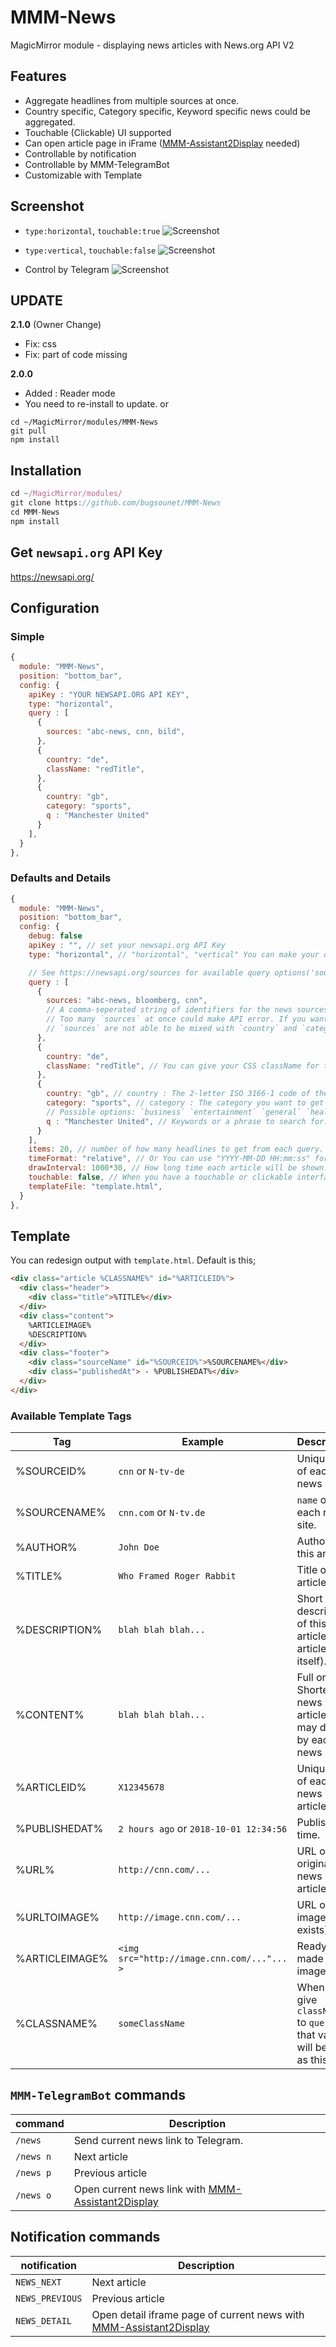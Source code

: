 # MMM-News
MagicMirror module - displaying news articles with News.org API V2

## Features
- Aggregate headlines from multiple sources at once.
- Country specific, Category specific, Keyword specific news could be aggregated.
- Touchable (Clickable) UI supported
- Can open article page in iFrame ([MMM-Assistant2Display](https://github.com/bugsounet/MMM-Assistant2Display) needed)
- Controllable by notification
- Controllable by MMM-TelegramBot
- Customizable with Template

## Screenshot
- `type:horizontal`, `touchable:true`
![Screenshot](https://raw.githubusercontent.com/bugsounet/MMM-News/master/sc3.png)

- `type:vertical`, `touchable:false`
![Screenshot](https://raw.githubusercontent.com/bugsounet/MMM-News/master/sc4.png)

- Control by Telegram
![Screenshot](https://raw.githubusercontent.com/bugsounet/MMM-News/master/sc6.png)


## UPDATE

**2.1.0** (Owner Change)
- Fix: css
- Fix: part of code missing

**2.0.0**
- Added : Reader mode
- You need to re-install to update. or
```
cd ~/MagicMirror/modules/MMM-News
git pull
npm install
```

## Installation
```javascript
cd ~/MagicMirror/modules/
git clone https://github.com/bugsounet/MMM-News
cd MMM-News
npm install
```

## Get `newsapi.org` API Key
https://newsapi.org/

## Configuration
### Simple
```javascript
{
  module: "MMM-News",
  position: "bottom_bar",
  config: {
    apiKey : "YOUR NEWSAPI.ORG API KEY",
    type: "horizontal",
    query : [
      {
        sources: "abc-news, cnn, bild",
      },
      {
        country: "de",
        className: "redTitle",
      },
      {
        country: "gb",
        category: "sports",
        q : "Manchester United"
      }
    ],
  }
},
```

### Defaults and Details
```javascript
{
  module: "MMM-News",
  position: "bottom_bar",
  config: {
    debug: false
    apiKey : "", // set your newsapi.org API Key
    type: "horizontal", // "horizontal", "vertical" You can make your own type with CSS class selector.

    // See https://newsapi.org/sources for available query options('sources' or `country`, `category`).
    query : [
      {
        sources: "abc-news, bloomberg, cnn",
        // A comma-seperated string of identifiers for the news sources or blogs you want headlines from.
        // Too many `sources` at once could make API error. If you want, split them to several queries.
        // `sources` are not able to be mixed with `country` and `category`.
      },
      {
        country: "de",
        className: "redTitle", // You can give your CSS className for these articles.
      },
      {
        country: "gb", // country : The 2-letter ISO 3166-1 code of the country, "" or `null` for all of the world.
        category: "sports", // category : The category you want to get headlines for.
        // Possible options: `business` `entertainment` `general` `health` `science` `sports` `technology`
        q : "Manchester United", // Keywords or a phrase to search for. `null`, "", or omitted will get all headlines.
      }
    ],
    items: 20, // number of how many headlines to get from each query. max 100
    timeFormat: "relative", // Or You can use "YYYY-MM-DD HH:mm:ss" format.
    drawInterval: 1000*30, // How long time each article will be shown.
    touchable: false, // When you have a touchable or clickable interface on your MM.
    templateFile: "template.html",
  }
},

```
## Template
You can redesign output with `template.html`. Default is this;
```html
<div class="article %CLASSNAME%" id="%ARTICLEID%">
  <div class="header">
    <div class="title">%TITLE%</div>
  </div>
  <div class="content">
    %ARTICLEIMAGE%
    %DESCRIPTION%
  </div>
  <div class="footer">
    <div class="sourceName" id="%SOURCEID%">%SOURCENAME%</div>
    <div class="publishedAt"> - %PUBLISHEDAT%</div>
  </div>
</div>
```
### Available Template Tags

|Tag | Example | Description |
|---|---|---|
|%SOURCEID% | `cnn` or `N-tv-de` | Unique `id` of each news site. |
|%SOURCENAME%| `cnn.com` or `N-tv.de` | `name` of each news site. |
|%AUTHOR% | `John Doe` | Author of this article. |
|%TITLE%| `Who Framed Roger Rabbit` | Title of this article. |
|%DESCRIPTION%| `blah blah blah...` | Short description of this article (not article itself). |
|%CONTENT%| `blah blah blah...` | Full or Shorten news articles. it may differ by each news site. |
|%ARTICLEID%| `X12345678` | Unique `id` of each news article. |
|%PUBLISHEDAT%| `2 hours ago` or `2018-10-01 12:34:56` | Published time. |
|%URL%| `http://cnn.com/...` | URL of original news article. |
|%URLTOIMAGE% |`http://image.cnn.com/...` | URL of image. (if exists)|
|%ARTICLEIMAGE%| `<img src="http://image.cnn.com/..."... >` | Ready-made image tag. |
|%CLASSNAME%| `someClassName` | When you give `className` to `query`, that value will be used as this. |

## `MMM-TelegramBot` commands
|command | Description |
|---|---|
|`/news`| Send current news link to Telegram.|
|`/news n`| Next article |
|`/news p`| Previous article |
|`/news o`| Open current news link with [MMM-Assistant2Display](https://github.com/bugsounet/MMM-Assistant2Display) |

## Notification commands
|notification | Description |
|---|---|
|`NEWS_NEXT`| Next article |
|`NEWS_PREVIOUS`| Previous article |
|`NEWS_DETAIL`| Open detail iframe page of current news with [MMM-Assistant2Display](https://github.com/bugsounet/MMM-Assistant2Display)|
